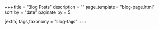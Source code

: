 +++
title = "Blog Posts"
description = ""
page_template = "blog-page.html"
sort_by = "date"
paginate_by = 5

[extra]
tags_taxonomy = "blog-tags"
+++
